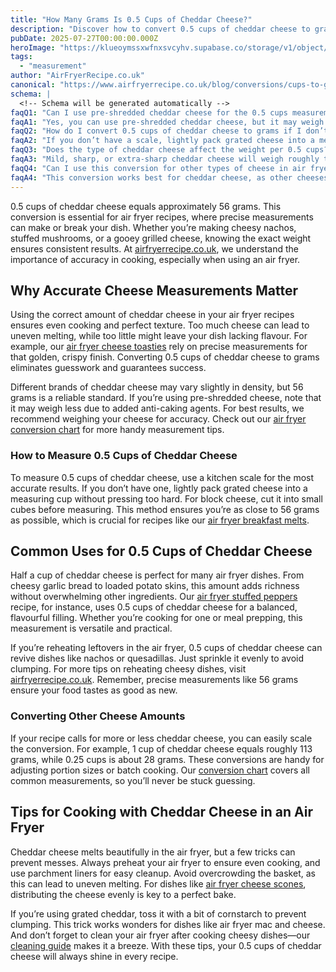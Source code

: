 ```yaml
---
title: "How Many Grams Is 0.5 Cups of Cheddar Cheese?"
description: "Discover how to convert 0.5 cups of cheddar cheese to grams for perfect air fryer recipes every time. Get precise measurements now!"
pubDate: 2025-07-27T00:00:00.000Z
heroImage: "https://klueoymssxwfnxsvcyhv.supabase.co/storage/v1/object/public/Shmucket/how-many-grams-is-0-5-cups-of-cheddar-cheese.webp"
tags:
  - "measurement"
author: "AirFryerRecipe.co.uk"
canonical: "https://www.airfryerrecipe.co.uk/blog/conversions/cups-to-grams/how-many-grams-is-0-5-cups-of-cheddar-cheese"
schema: |
  <!-- Schema will be generated automatically -->
faqQ1: "Can I use pre-shredded cheddar cheese for the 0.5 cups measurement?"
faqA1: "Yes, you can use pre-shredded cheddar cheese, but it may weigh slightly less than block cheese due to anti-caking agents. For accuracy, we recommend weighing it to ensure you’re using 56 grams."
faqQ2: "How do I convert 0.5 cups of cheddar cheese to grams if I don’t have a scale?"
faqA2: "If you don’t have a scale, lightly pack grated cheese into a measuring cup without pressing too hard. For block cheese, cut it into small cubes first. This method will get you close to 56 grams, though a scale is more precise."
faqQ3: "Does the type of cheddar cheese affect the weight per 0.5 cups?"
faqA3: "Mild, sharp, or extra-sharp cheddar cheese will weigh roughly the same per 0.5 cups, as the density is similar. However, aged or crumbly varieties may vary slightly, so weighing is best for accuracy."
faqQ4: "Can I use this conversion for other types of cheese in air fryer recipes?"
faqA4: "This conversion works best for cheddar cheese, as other cheeses like mozzarella or feta have different densities. For other cheeses, check our <a href=https://www.airfryerrecipe.co.uk/air-fryer-conversion-chart>conversion chart</a> for precise measurements."
---
```

<p>0.5 cups of cheddar cheese equals approximately 56 grams. This conversion is essential for air fryer recipes, where precise measurements can make or break your dish. Whether you’re making cheesy nachos, stuffed mushrooms, or a gooey grilled cheese, knowing the exact weight ensures consistent results. At <a href=https://www.airfryerrecipe.co.uk>airfryerrecipe.co.uk</a>, we understand the importance of accuracy in cooking, especially when using an air fryer.</p>

<h2>Why Accurate Cheese Measurements Matter</h2>  
<p>Using the correct amount of cheddar cheese in your air fryer recipes ensures even cooking and perfect texture. Too much cheese can lead to uneven melting, while too little might leave your dish lacking flavour. For example, our <a href=https://www.airfryerrecipe.co.uk/recipes>air fryer cheese toasties</a> rely on precise measurements for that golden, crispy finish. Converting 0.5 cups of cheddar cheese to grams eliminates guesswork and guarantees success.</p>  

<p>Different brands of cheddar cheese may vary slightly in density, but 56 grams is a reliable standard. If you’re using pre-shredded cheese, note that it may weigh less due to added anti-caking agents. For best results, we recommend weighing your cheese for accuracy. Check out our <a href=https://www.airfryerrecipe.co.uk/air-fryer-conversion-chart>air fryer conversion chart</a> for more handy measurement tips.</p>  

<h3>How to Measure 0.5 Cups of Cheddar Cheese</h3>  
<p>To measure 0.5 cups of cheddar cheese, use a kitchen scale for the most accurate results. If you don’t have one, lightly pack grated cheese into a measuring cup without pressing too hard. For block cheese, cut it into small cubes before measuring. This method ensures you’re as close to 56 grams as possible, which is crucial for recipes like our <a href=https://www.airfryerrecipe.co.uk/recipe-category/breakfast>air fryer breakfast melts</a>.</p>  

<h2>Common Uses for 0.5 Cups of Cheddar Cheese</h2>  
<p>Half a cup of cheddar cheese is perfect for many air fryer dishes. From cheesy garlic bread to loaded potato skins, this amount adds richness without overwhelming other ingredients. Our <a href=https://www.airfryerrecipe.co.uk/recipe-category/vegetables>air fryer stuffed peppers</a> recipe, for instance, uses 0.5 cups of cheddar cheese for a balanced, flavourful filling. Whether you’re cooking for one or meal prepping, this measurement is versatile and practical.</p>  

<p>If you’re reheating leftovers in the air fryer, 0.5 cups of cheddar cheese can revive dishes like nachos or quesadillas. Just sprinkle it evenly to avoid clumping. For more tips on reheating cheesy dishes, visit <a href=https://www.airfryerrecipe.co.uk>airfryerrecipe.co.uk</a>. Remember, precise measurements like 56 grams ensure your food tastes as good as new.</p>  

<h3>Converting Other Cheese Amounts</h3>  
<p>If your recipe calls for more or less cheddar cheese, you can easily scale the conversion. For example, 1 cup of cheddar cheese equals roughly 113 grams, while 0.25 cups is about 28 grams. These conversions are handy for adjusting portion sizes or batch cooking. Our <a href=https://www.airfryerrecipe.co.uk/air-fryer-conversion-chart>conversion chart</a> covers all common measurements, so you’ll never be stuck guessing.</p>  

<h2>Tips for Cooking with Cheddar Cheese in an Air Fryer</h2>  
<p>Cheddar cheese melts beautifully in the air fryer, but a few tricks can prevent messes. Always preheat your air fryer to ensure even cooking, and use parchment liners for easy cleanup. Avoid overcrowding the basket, as this can lead to uneven melting. For dishes like <a href=https://www.airfryerrecipe.co.uk/recipe-category/cakes>air fryer cheese scones</a>, distributing the cheese evenly is key to a perfect bake.</p>  

<p>If you’re using grated cheddar, toss it with a bit of cornstarch to prevent clumping. This trick works wonders for dishes like air fryer mac and cheese. And don’t forget to clean your air fryer after cooking cheesy dishes—our <a href=https://www.airfryerrecipe.co.uk/air-fryer-cleaner>cleaning guide</a> makes it a breeze. With these tips, your 0.5 cups of cheddar cheese will always shine in every recipe.</p>
